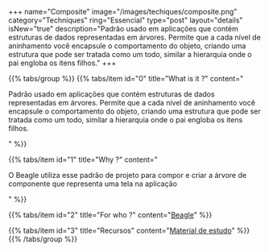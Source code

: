 +++
name="Composite"
image="/images/techiques/composite.png"
category="Techniques"
ring="Essencial"
type="post"
layout="details"
isNew="true"
description="Padrão usado em aplicações que contém estruturas de dados representadas em árvores. Permite que a cada nível de aninhamento você encapsule o comportamento do objeto, criando uma estrutura que pode ser tratada como um todo, similar a hierarquia onde o pai engloba os itens filhos."
+++

{{% tabs/group %}}
  {{% tabs/item id="0" title="What is it ?" content="<p>Padrão usado em aplicações que contém estruturas de dados representadas em árvores. Permite que a cada nível de aninhamento você encapsule o comportamento do objeto, criando uma estrutura que pode ser tratada como um todo, similar a hierarquia onde o pai engloba os itens filhos.</p>" %}}
  
  {{% tabs/item id="1" title="Why ?" content="<p>O Beagle utiliza esse padrão de projeto para compor e criar a árvore de componente que representa uma tela na aplicação</p>" %}}
  
  {{% tabs/item id="2" title="For who ?" content="<a href='https://usebeagle.io/' target='_blank'>Beagle</a>" %}}

  {{% tabs/item id="3" title="Recursos" content="<a href='https://refactoring.guru/pt-br/design-patterns/composite' target='_blank'>Material de estudo</a>" %}}
{{% /tabs/group %}}